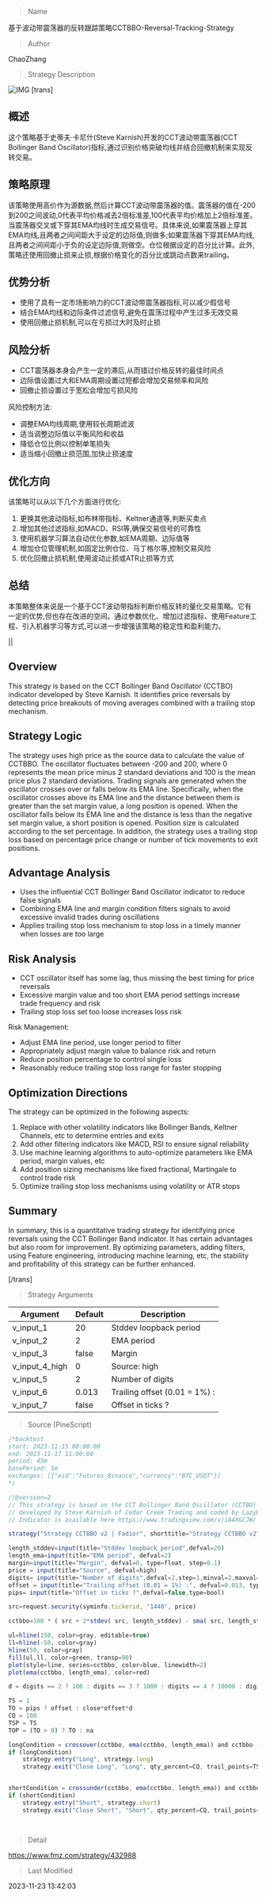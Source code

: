 
> Name

基于波动带震荡器的反转跟踪策略CCTBBO-Reversal-Tracking-Strategy

> Author

ChaoZhang

> Strategy Description

![IMG](https://www.fmz.com/upload/asset/16aa979e4245648a699.png)
[trans]

## 概述

这个策略基于史蒂夫·卡尼什(Steve Karnish)开发的CCT波动带震荡器(CCT Bollinger Band Oscillator)指标,通过识别价格突破均线并结合回撤机制来实现反转交易。

## 策略原理

该策略使用高价作为源数据,然后计算CCT波动带震荡器的值。震荡器的值在-200到200之间波动,0代表平均价格减去2倍标准差,100代表平均价格加上2倍标准差。当震荡器交叉或下穿其EMA均线时生成交易信号。具体来说,如果震荡器上穿其EMA均线,且两者之间间距大于设定的边际值,则做多;如果震荡器下穿其EMA均线,且两者之间间距小于负的设定边际值,则做空。仓位根据设定的百分比计算。此外,策略还使用回撤止损来止损,根据价格变化的百分比或跳动点数来trailing。

## 优势分析

- 使用了具有一定市场影响力的CCT波动带震荡器指标,可以减少假信号
- 结合EMA均线和边际条件过滤信号,避免在震荡过程中产生过多无效交易
- 使用回撤止损机制,可以在亏损过大时及时止损

## 风险分析 

- CCT震荡器本身会产生一定的滞后,从而错过价格反转的最佳时间点
- 边际值设置过大和EMA周期设置过短都会增加交易频率和风险 
- 回撤止损设置过于宽松会增加亏损风险

风险控制方法:

- 调整EMA均线周期,使用较长周期滤波
- 适当调整边际值以平衡风险和收益
- 降低仓位比例以控制单笔损失
- 适当缩小回撤止损范围,加快止损速度

## 优化方向

该策略可以从以下几个方面进行优化:

1. 更换其他波动指标,如布林带指标、Keltner通道等,判断买卖点
2. 增加其他过滤指标,如MACD、RSI等,确保交易信号的可靠性
3. 使用机器学习算法自动优化参数,如EMA周期、边际值等
4. 增加仓位管理机制,如固定比例仓位、马丁格尔等,控制交易风险
5. 优化回撤止损机制,使用波动止损或ATR止损等方式

## 总结

本策略整体来说是一个基于CCT波动带指标判断价格反转的量化交易策略。它有一定的优势,但也存在改进的空间。通过参数优化、增加过滤指标、使用Feature工程、引入机器学习等方式,可以进一步增强该策略的稳定性和盈利能力。

||

## Overview 

This strategy is based on the CCT Bollinger Band Oscillator (CCTBO) indicator developed by Steve Karnish. It identifies price reversals by detecting price breakouts of moving averages combined with a trailing stop mechanism.

## Strategy Logic

The strategy uses high price as the source data to calculate the value of CCTBBO. The oscillator fluctuates between -200 and 200, where 0 represents the mean price minus 2 standard deviations and 100 is the mean price plus 2 standard deviations. Trading signals are generated when the oscillator crosses over or falls below its EMA line. Specifically, when the oscillator crosses above its EMA line and the distance between them is greater than the set margin value, a long position is opened. When the oscillator falls below its EMA line and the distance is less than the negative set margin value, a short position is opened. Position size is calculated according to the set percentage. In addition, the strategy uses a trailing stop loss based on percentage price change or number of tick movements to exit positions.

## Advantage Analysis

- Uses the influential CCT Bollinger Band Oscillator indicator to reduce false signals
- Combining EMA line and margin condition filters signals to avoid excessive invalid trades during oscillations  
- Applies trailing stop loss mechanism to stop loss in a timely manner when losses are too large

## Risk Analysis

- CCT oscillator itself has some lag, thus missing the best timing for price reversals
- Excessive margin value and too short EMA period settings increase trade frequency and risk
- Trailing stop loss set too loose increases loss risk 

Risk Management:

- Adjust EMA line period, use longer period to filter
- Appropriately adjust margin value to balance risk and return
- Reduce position percentage to control single loss
- Reasonably reduce trailing stop loss range for faster stopping 

## Optimization Directions 

The strategy can be optimized in the following aspects:

1. Replace with other volatility indicators like Bollinger Bands, Keltner Channels, etc to determine entries and exits
2. Add other filtering indicators like MACD, RSI to ensure signal reliability 
3. Use machine learning algorithms to auto-optimize parameters like EMA period, margin values, etc
4. Add position sizing mechanisms like fixed fractional, Martingale to control trade risk
5. Optimize trailing stop loss mechanisms using volatility or ATR stops 

## Summary

In summary, this is a quantitative trading strategy for identifying price reversals using the CCT Bollinger Band indicator. It has certain advantages but also room for improvement. By optimizing parameters, adding filters, using Feature engineering, introducing machine learning, etc, the stability and profitability of this strategy can be further enhanced.

[/trans]

> Strategy Arguments



|Argument|Default|Description|
|----|----|----|
|v_input_1|20|Stddev loopback period|
|v_input_2|2|EMA period|
|v_input_3|false|Margin|
|v_input_4_high|0|Source: high|close|low|open|hl2|hlc3|hlcc4|ohlc4|
|v_input_5|2|Number of digits|
|v_input_6|0.013|Trailing offset (0.01 = 1%) :|
|v_input_7|false|Offset in ticks ?|


> Source (PineScript)

``` javascript
/*backtest
start: 2023-11-15 00:00:00
end: 2023-11-17 11:00:00
period: 45m
basePeriod: 5m
exchanges: [{"eid":"Futures_Binance","currency":"BTC_USDT"}]
*/

//@version=2
// This strategy is based on the CCT Bollinger Band Oscillator (CCTBO) 
// developed by Steve Karnish of Cedar Creek Trading and coded by LazyBear.
// Indicator is available here https://www.tradingview.com/v/iA4XGCJW/

strategy("Strategy CCTBBO v2 | Fadior", shorttitle="Strategy CCTBBO v2", pyramiding=0, precision=2, calc_on_order_fills=false, initial_capital=1000, default_qty_type=strategy.percent_of_equity, currency="USD", default_qty_value=100, overlay=false)

length_stddev=input(title="Stddev loopback period",defval=20)
length_ema=input(title="EMA period", defval=2)
margin=input(title="Margin", defval=0, type=float, step=0.1)
price = input(title="Source", defval=high)
digits= input(title="Number of digits",defval=2,step=1,minval=2,maxval=6)
offset = input(title="Trailing offset (0.01 = 1%) :", defval=0.013, type=float, step=0.01)
pips= input(title="Offset in ticks ?",defval=false,type=bool)

src=request.security(syminfo.tickerid, "1440", price)

cctbbo=100 * ( src + 2*stdev( src, length_stddev) - sma( src, length_stddev ) ) / ( 4 * stdev( src, length_stddev ) )

ul=hline(150, color=gray, editable=true)
ll=hline(-50, color=gray)
hline(50, color=gray)
fill(ul,ll, color=green, transp=90)
plot(style=line, series=cctbbo, color=blue, linewidth=2)
plot(ema(cctbbo, length_ema), color=red)

d = digits == 2 ? 100 : digits == 3 ? 1000 : digits == 4 ? 10000 : digits == 5 ? 100000 : digits == 6 ? 1000000 : na

TS = 1
TO = pips ? offset : close*offset*d
CQ = 100
TSP = TS
TOP = (TO > 0) ? TO : na

longCondition = crossover(cctbbo, ema(cctbbo, length_ema)) and cctbbo - ema(cctbbo, length_ema) > margin
if (longCondition)
    strategy.entry("Long", strategy.long)
    strategy.exit("Close Long", "Long", qty_percent=CQ, trail_points=TSP, trail_offset=TOP)


shortCondition = crossunder(cctbbo, ema(cctbbo, length_ema)) and cctbbo - ema(cctbbo, length_ema) < -margin
if (shortCondition)
    strategy.entry("Short", strategy.short)
    strategy.exit("Close Short", "Short", qty_percent=CQ, trail_points=TSP, trail_offset=TOP)
    
    
```

> Detail

https://www.fmz.com/strategy/432988

> Last Modified

2023-11-23 13:42:03
